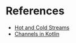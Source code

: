 # References

- [Hot and Cold Streams](https://kt.academy/article/cc-hot-cold)
- [Channels in Kotlin](https://kotlinlang.org/docs/channels.html)